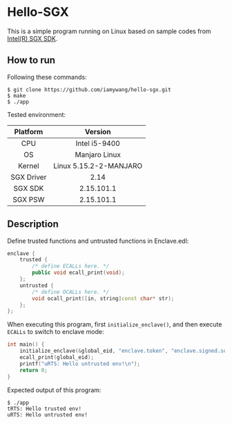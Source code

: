 # Hello-SGX

This is a simple program running on Linux based on sample codes
from [Intel(R) SGX SDK](https://github.com/intel/linux-sgx).

## How to run

Following these commands:

```shell
$ git clone https://github.com/iamywang/hello-sgx.git
$ make
$ ./app
```

Tested environment:

|Platform|Version|
|:----:|:----:|
|CPU|Intel i5-9400|
|OS|Manjaro Linux|
|Kernel|Linux 5.15.2-2-MANJARO|
|SGX Driver|2.14|
|SGX SDK|2.15.101.1|
|SGX PSW|2.15.101.1|

## Description

Define trusted functions and untrusted functions in Enclave.edl:

```c++
enclave {
    trusted {
        /* define ECALLs here. */
        public void ecall_print(void);
    };
    untrusted {
        /* define OCALLs here. */
        void ocall_print([in, string]const char* str);
    };
};
```

When executing this program, first `initialize_enclave()`, and then execute `ECALLs` to switch to enclave mode:
```c++
int main() {
    initialize_enclave(&global_eid, "enclave.token", "enclave.signed.so");
    ecall_print(global_eid);
    printf("uRTS: Hello untrusted env!\n");
    return 0;
}
```

Expected output of this program:

```shell
$ ./app
tRTS: Hello trusted env!
uRTS: Hello untrusted env!
```
